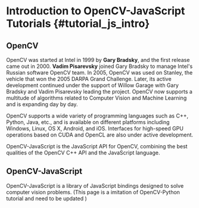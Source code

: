 Introduction to OpenCV-JavaScript Tutorials {#tutorial_js_intro}
=======================================

OpenCV
------

OpenCV was started at Intel in 1999 by **Gary Bradsky**, and the first release came out in 2000.
**Vadim Pisarevsky** joined Gary Bradsky to manage Intel's Russian software OpenCV team. In 2005,
OpenCV was used on Stanley, the vehicle that won the 2005 DARPA Grand Challenge. Later, its active
development continued under the support of Willow Garage with Gary Bradsky and Vadim Pisarevsky
leading the project. OpenCV now supports a multitude of algorithms related to Computer Vision and
Machine Learning and is expanding day by day.

OpenCV supports a wide variety of programming languages such as C++, Python, Java, etc., and is
available on different platforms including Windows, Linux, OS X, Android, and iOS. Interfaces for
high-speed GPU operations based on CUDA and OpenCL are also under active development.

OpenCV-JavaScript is the JavaScript API for OpenCV, combining the best qualities of the OpenCV C++ API and
the JavaScript language.

OpenCV-JavaScript
-------------

OpenCV-JavaScript is a library of JavaScript bindings designed to solve computer vision problems.
(This page is a imitation of OpenCV-Python tutorial and need to be updated )